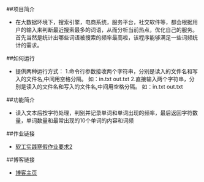 ##项目简介
*   在大数据环境下，搜索引擎，电商系统，服务平台，社交软件等，都会根据用户的输入来判断最近搜索最多的词语，从而分析当前热点，优化自己的服务。首先当然是统计出哪些词语被搜索的频率最高啦，该程序能够满足一些词频统计的需求。

##如何运行
*   提供两种运行方式：
    1.命令行参数接收两个字符串，分别是读入的文件名和写入的文件名,中间用空格分隔。
        如：in.txt out.txt
    2.直接输入两个字符串，分别是读入的文件名和写入的文件名,中间用空格分隔。
        如：in.txt out.txt
        
##功能简介
*   读入文本后按字符处理，判别并记录单词和单词出现的频率，最后返回字符数量，单词数量和最常出现的10个单词的内容和词频

##作业链接
*   [软工实践寒假作业要求2](https://edu.cnblogs.com/campus/fzu/FZUSESPR21/homework/11672)

##博客链接
*   [博客主页](https://www.cnblogs.com/Flutpiggip/)

